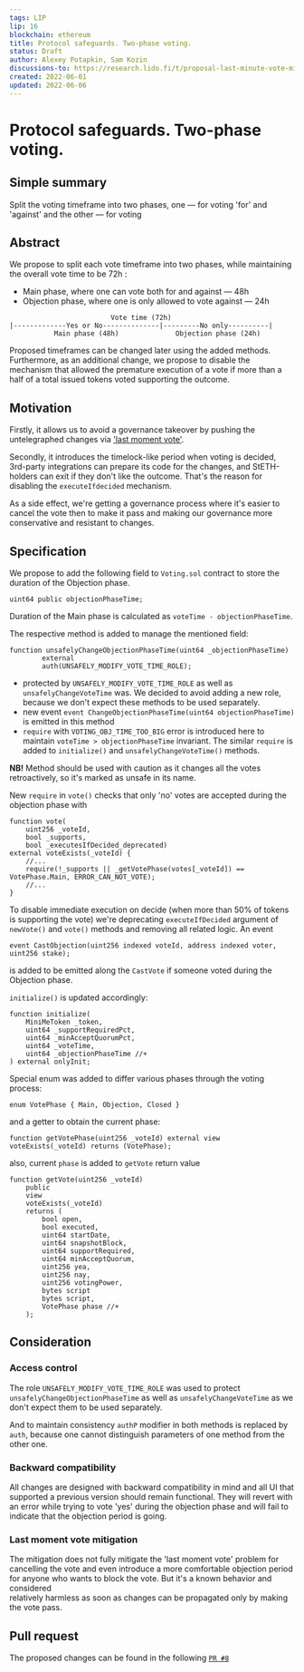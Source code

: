 ```yaml
---
tags: LIP
lip: 16
blockchain: ethereum
title: Protocol safeguards. Two-phase voting.
status: Draft
author: Alexey Potapkin, Sam Kozin
discussions-to: https://research.lido.fi/t/proposal-last-minute-vote-mitigation/2162/14
created: 2022-06-01
updated: 2022-06-06
---
```


# Protocol safeguards. Two-phase voting.

## Simple summary

Split the voting timeframe into two phases, one — for voting 'for' and 'against'
and the other — for voting 

## Abstract

We propose to split each vote timeframe into two phases, while maintaining 
the overall vote time to be 72h :

- Main phase, where one can vote both for and against — 48h
- Objection phase, where one is only allowed to vote against — 24h

```
                         Vote time (72h)
|-------------Yes or No--------------|---------No only----------|
           Main phase (48h)              Objection phase (24h)
```

Proposed timeframes can be changed later using the added methods.
Furthermore, as an additional change, we propose to disable the mechanism that 
allowed the premature execution of a vote if more than a half of a total 
issued tokens voted supporting the outcome.  

## Motivation

Firstly, it allows us to avoid a governance takeover by pushing 
the untelegraphed changes via ['last moment vote'](https://hackmd.io/BlfaMs30TVeK8OyU6OI-1A). 

Secondly, it introduces the timelock-like period when voting is decided,  
3rd-party integrations can prepare its code for the changes, and StETH-holders
can exit if they don't like the outcome. That's the reason for disabling the 
`executeIfdecided` mechanism.

As a side effect, we're getting a governance process where it's easier to 
cancel the vote then to make it pass and making our governance more 
conservative and resistant to changes. 

## Specification

We propose to add the following field to `Voting.sol` contract to store 
the duration of the Objection phase. 

```solidity
uint64 public objectionPhaseTime;
```
Duration of the Main phase is calculated as `voteTime - objectionPhaseTime`.

The respective method is added to manage the mentioned field:

```solidity
function unsafelyChangeObjectionPhaseTime(uint64 _objectionPhaseTime)
        external
        auth(UNSAFELY_MODIFY_VOTE_TIME_ROLE);
```
- protected by `UNSAFELY_MODIFY_VOTE_TIME_ROLE` as well as
`unsafelyChangeVoteTime` was. We decided to avoid adding a new role, because we 
don't expect these methods to be used separately.
- new event `event ChangeObjectionPhaseTime(uint64 objectionPhaseTime)`
is emitted in this method
- `require` with `VOTING_OBJ_TIME_TOO_BIG` error is introduced here to maintain
`voteTime > objectionPhaseTime` invariant. The similar `require` is added to 
`initialize()` and `unsafelyChangeVoteTime()` methods.

__NB!__ Method should be used with caution as it changes all the votes 
retroactively, so it's marked as unsafe in its name.

New `require` in `vote()` checks that  only 'no' votes are accepted during the 
objection phase with 

```solidity
function vote(
    uint256 _voteId, 
    bool _supports, 
    bool _executesIfDecided_deprecated)
external voteExists(_voteId) {
    //...
    require(!_supports || _getVotePhase(votes[_voteId]) == VotePhase.Main, ERROR_CAN_NOT_VOTE);
    //...
}
```
To disable immediate execution on decide (when more than 50% of tokens is 
supporting the vote) we're deprecating `executeIfDecided` argument of 
`newVote()` and `vote()` methods and removing all related logic. An event
```solidity
event CastObjection(uint256 indexed voteId, address indexed voter, uint256 stake);
```
is added to be emitted along the `CastVote` if someone voted during 
the Objection phase.

`initialize()` is updated accordingly:
```solidity
function initialize(
    MiniMeToken _token, 
    uint64 _supportRequiredPct, 
    uint64 _minAcceptQuorumPct, 
    uint64 _voteTime, 
    uint64 _objectionPhaseTime //+
) external onlyInit;
```

Special enum was added to differ various phases through the voting process:
```solidity
enum VotePhase { Main, Objection, Closed }
```
and a getter to obtain the current phase: 
```solidity
function getVotePhase(uint256 _voteId) external view voteExists(_voteId) returns (VotePhase);
```
also, current `phase` is added to `getVote` return value

```solidity
function getVote(uint256 _voteId)
    public
    view
    voteExists(_voteId)
    returns (
        bool open,
        bool executed,
        uint64 startDate,
        uint64 snapshotBlock,
        uint64 supportRequired,
        uint64 minAcceptQuorum,
        uint256 yea,
        uint256 nay,
        uint256 votingPower,
        bytes script
        bytes script,
        VotePhase phase //+
    );
```

## Consideration

### Access control

The role `UNSAFELY_MODIFY_VOTE_TIME_ROLE` was used to protect 
`unsafelyChangeObjectionPhaseTime` as well as `unsafelyChangeVoteTime` as we 
don't expect them to be used separately. 

And to maintain consistency `authP` modifier in both methods is replaced by 
`auth`, because one cannot distinguish parameters of one method from the other 
one.
 
### Backward compatibility

All changes are designed with backward compatibility in mind and all UI that 
supported a previous version should remain functional. They will revert with 
an error while trying to vote 'yes' during the objection phase and will fail 
to indicate that the objection period is going.    

### Last moment vote mitigation

The mitigation does not fully mitigate the 'last moment vote' problem for 
cancelling the vote and even introduce a more comfortable objection period for 
anyone who wants to block the vote. But it's a known behavior and considered  
relatively harmless as soon as changes can be propagated only by making the vote
pass. 

## Pull request

The proposed changes can be found in the following [`PR #8`](https://github.com/lidofinance/aragon-apps/pull/8)


